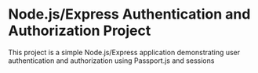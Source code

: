 # Node.js/Express Authentication and Authorization Project
This project is a simple Node.js/Express application demonstrating user authentication and authorization using Passport.js and sessions
